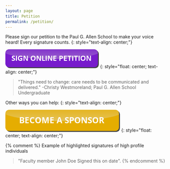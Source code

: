 ```yaml
---
layout: page
title: Petition
permalink: /petition/
---
```


Please sign our petition to the Paul G. Allen School to make your voice heard! Every signature counts.
{: style="text-align: center;"}

[![button to click to sign the petition](/images/button.png)](https://www.change.org/p/build-a-counterspace-in-the-paul-g-allen-school)
{: style="float: center; text-align: center;"}

> "Things need to change: care needs to be communicated and delivered." -Christy Westmoreland; Paul G. Allen School Undergraduate

Other ways you can help:
{: style="text-align: center;"}

[![button to click to become a sponsor](/images/sponsorship.png)](https://multiculturalmatrix.github.io/sponsorship/)
{: style="float: center; text-align: center;"}

{% comment %}
Example of highlighted signatures of high profile individuals

> "Faculty member John Doe Signed this on date".
{% endcomment %}
